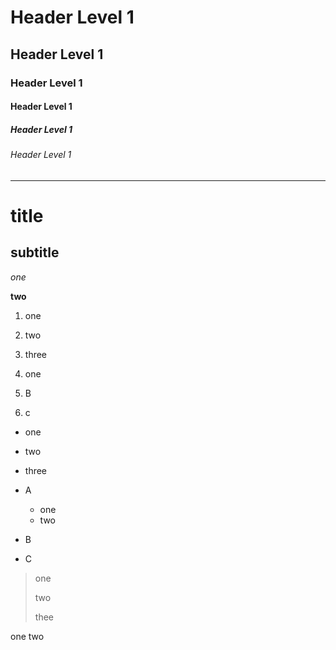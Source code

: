# Header Level 1
## Header Level 1
### Header Level 1
#### Header Level 1
##### Header Level 1
###### Header Level 1
---

title 
=
subtitle 
--

*one*

**two**



1. one
2. two
3. three

1. one
9. B
15. c

- one
- two
- three

- A
   - one
   - two
  
- B
- C

> one
> 
> two
>
> thee
>
one
two 
